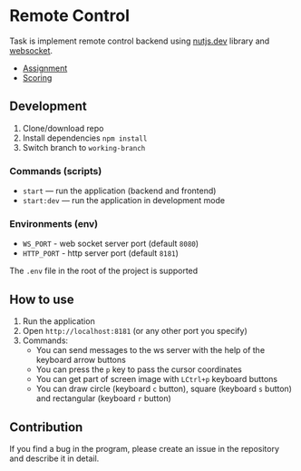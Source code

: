 # Remote Control

Task is implement remote control backend using [nutjs.dev](https://nutjs.dev/) library and [websocket](https://developer.mozilla.org/en-US/docs/Web/API/WebSockets_API).

- [Assignment](https://github.com/AlreadyBored/nodejs-assignments/blob/main/assignments/remote-control/assignment.md)
- [Scoring](https://github.com/AlreadyBored/nodejs-assignments/blob/main/assignments/remote-control/score.md)


## Development

1. Clone/download repo
2. Install dependencies `npm install`
2. Switch branch to `working-branch`

### Commands (scripts)

- `start` — run the application (backend and frontend)
- `start:dev` — run the application in development mode

### Environments (env)

- `WS_PORT` - web socket server port (default `8080`)
- `HTTP_PORT` - http server port (default `8181`)

The `.env` file in the root of the project is supported


## How to use

1. Run the application
2. Open `http://localhost:8181` (or any other port you specify)
3. Commands: 
    - You can send messages to the ws server with the help of the keyboard arrow buttons
    - You can press the `p` key to pass the cursor coordinates
    - You can get part of screen image with `LCtrl+p` keyboard buttons
    - You can draw circle (keyboard `c` button), square (keyboard `s` button) and rectangular (keyboard `r` button)


## Сontribution 

If you find a bug in the program, please create an issue in the repository and describe it in detail. 